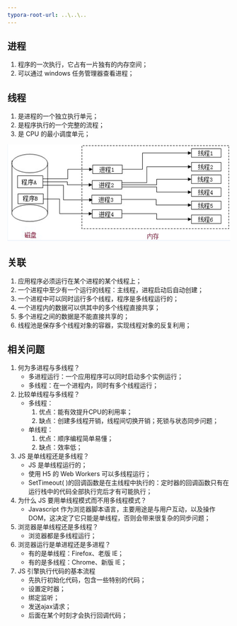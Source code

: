 ```yaml
---
typora-root-url: ..\..\..
---
```


## 进程

1. 程序的一次执行，它占有一片独有的内存空间；
2. 可以通过 windows 任务管理器查看进程；

## 线程

1. 是进程的一个独立执行单元；
2. 是程序执行的一个完整的流程；
3. 是 CPU 的最小调度单元；

![进程](/images/事件机制/进程.png)

## 关联

1. 应用程序必须运行在某个进程的某个线程上；
2. 一个进程中至少有一个运行的线程：主线程，进程启动后自动创建；
3. 一个进程中可以同时运行多个线程，程序是多线程运行的；
4. 一个进程内的数据可以供其中的多个线程直接共享；
5. 多个进程之间的数据是不能直接共享的；
6. 线程池是保存多个线程对象的容器，实现线程对象的反复利用；

## 相关问题

1. 何为多进程与多线程？
   - 多进程运行：一个应用程序可以同时启动多个实例运行；
   - 多线程：在一个进程内，同时有多个线程运行；
2. 比较单线程与多线程？
   - 多线程：
     1. 优点：能有效提升CPU的利用率；
     2. 缺点：创建多线程开销，线程间切换开销；死锁与状态同步问题；
   - 单线程：
     1. 优点：顺序编程简单易懂；
     2. 缺点：效率低；
3. JS 是单线程还是多线程？
   - JS  是单线程运行的；
   - 使用 H5 的 Web Workers 可以多线程运行；
   - SetTimeout( )的回调函数是在主线程中执行的：定时器的回调函数只有在运行栈中的代码全部执行完后才有可能执行；
4. 为什么 JS 要用单线程模式而不用多线程模式？
   - Javascript 作为浏览器脚本语言，主要用途是与用户互动，以及操作DOM，这决定了它只能是单线程，否则会带来很复杂的同步问题；
5. 浏览器是单线程还是多线程？
   - 浏览器都是多线程运行；
6. 浏览器运行是单进程还是多进程？
   - 有的是单线程：Firefox、老版 IE；
   - 有的是多线程：Chrome、新版 IE；
7. JS 引擎执行代码的基本流程
   - 先执行初始化代码，包含一些特别的代码；
   - 设置定时器；
   - 绑定监听；
   -  发送ajax请求；
   - 后面在某个时刻才会执行回调代码；

